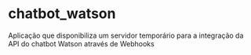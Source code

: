 # chatbot_watson
Aplicação que disponibiliza um servidor temporário para a integração da API do chatbot Watson através de Webhooks
